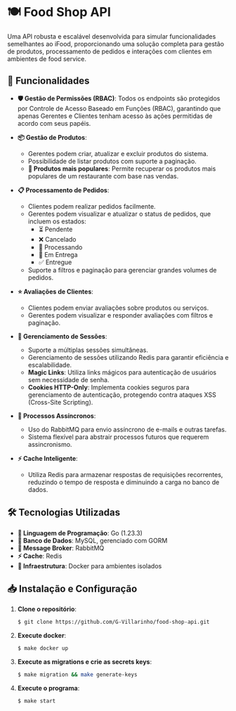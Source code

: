 # 🍽️ Food Shop API

Uma API robusta e escalável desenvolvida para simular funcionalidades semelhantes ao iFood, proporcionando uma solução completa para gestão de produtos, processamento de pedidos e interações com clientes em ambientes de food service.

## 🚀 Funcionalidades

- **🛡️ Gestão de Permissões (RBAC)**: Todos os endpoints são protegidos por Controle de Acesso Baseado em Funções (RBAC), garantindo que apenas Gerentes e Clientes tenham acesso às ações permitidas de acordo com seus papéis.

- **📦 Gestão de Produtos**: 
  - Gerentes podem criar, atualizar e excluir produtos do sistema.
  - Possibilidade de listar produtos com suporte a paginação.
  - **🌟 Produtos mais populares**: Permite recuperar os produtos mais populares de um restaurante com base nas vendas.

- **📋 Processamento de Pedidos**:
  - Clientes podem realizar pedidos facilmente.
  - Gerentes podem visualizar e atualizar o status de pedidos, que incluem os estados:
    - ⏳ Pendente
    - ❌ Cancelado
    - 🔄 Processando
    - 🚚 Em Entrega
    - ✅ Entregue
  - Suporte a filtros e paginação para gerenciar grandes volumes de pedidos.

- **⭐ Avaliações de Clientes**:
  - Clientes podem enviar avaliações sobre produtos ou serviços.
  - Gerentes podem visualizar e responder avaliações com filtros e paginação.

- **🔐 Gerenciamento de Sessões**:
  - Suporte a múltiplas sessões simultâneas.
  - Gerenciamento de sessões utilizando Redis para garantir eficiência e escalabilidade.
  - **Magic Links**: Utiliza links mágicos para autenticação de usuários sem necessidade de senha.
  - **Cookies HTTP-Only**: Implementa cookies seguros para gerenciamento de autenticação, protegendo contra ataques XSS (Cross-Site Scripting).

- **📧 Processos Assíncronos**:
  - Uso do RabbitMQ para envio assíncrono de e-mails e outras tarefas.
  - Sistema flexível para abstrair processos futuros que requerem assincronismo.

- **⚡ Cache Inteligente**:
  - Utiliza Redis para armazenar respostas de requisições recorrentes, reduzindo o tempo de resposta e diminuindo a carga no banco de dados.

## 🛠️ Tecnologias Utilizadas

- **🔵 Linguagem de Programação**: Go (1.23.3)
- **📂 Banco de Dados**: MySQL, gerenciado com GORM
- **📨 Message Broker**: RabbitMQ
- **⚡ Cache**: Redis
- **🔧 Infraestrutura**: Docker para ambientes isolados

## 📥 Instalação e Configuração

1. **Clone o repositório**:
   ```bash
   $ git clone https://github.com/G-Villarinho/food-shop-api.git
2. **Execute docker**:
     ```bash
   $ make docker up
3. **Execute as migrations e crie as secrets keys**:
     ```bash
   $ make migration && make generate-keys
3. **Execute o programa**:
     ```bash
   $ make start